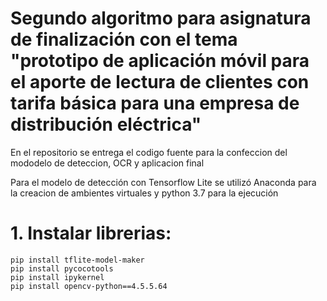 # Segundo algoritmo para asignatura de finalización con el tema "prototipo de aplicación móvil para el aporte de lectura de clientes con tarifa básica para una empresa de distribución eléctrica"

En el repositorio se entrega el codigo fuente para la confeccion del mododelo de deteccion, OCR y aplicacion final

Para el modelo de detección con Tensorflow Lite se utilizó Anaconda para la creacion de ambientes virtuales y python 3.7 para la ejecución

# 1. Instalar librerias:

    pip install tflite-model-maker
    pip install pycocotools
    pip install ipykernel
    pip install opencv-python==4.5.5.64
